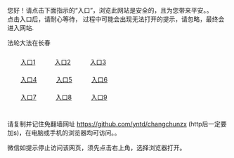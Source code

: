 您好！请点击下面指示的“入口”，浏览此网站是安全的，且为您带来平安。。 <br/>
点击入口后，请耐心等待， 过程中可能会出现无法打开的提示，请忽略，最终会进入网站. </br>

法轮大法在长春<br/>
<div style="padding:10px"><a style="margin:20px" target="_blank" href="https://d2kr06yeq9e30a.cloudfront.net/2Qpsp?onlzwhdx" id="ccLink1" rel="nofollow">入口1</a> <a target="_blank" style="margin:20px" href="https://dzcixcpd8nja9.cloudfront.net/2Qpsp?kbtsaebs" id="ccLink2" rel="nofollow">入口2</a> <a style="margin:20px" target="_blank" href="https://d7x7gli6ukv8n.cloudfront.net/2Qpsp?qhnjk" id="ccLink3" rel="nofollow">入口3</a></div>

<div style="padding:10px" ><a style="margin:20px" target="_blank" href="https://d2kr06yeq9e30a.cloudfront.net/2Qpsp?onlzwhdx" id="ccLink4" rel="nofollow">入口4</a> <a style="margin:20px" href="https://dzcixcpd8nja9.cloudfront.net/2Qpsp?kbtsaebs" target="_blank" id="ccLink5" rel="nofollow">入口5</a> <a style="margin:20px" href="https://d7x7gli6ukv8n.cloudfront.net/2Qpsp?qhnjk" target="_blank" id="ccLink6" rel="nofollow">入口6</a></div>

<div style="padding:10px"><a style="margin:20px" target="_blank" href="https://d2kr06yeq9e30a.cloudfront.net/2Qpsp?onlzwhdx" id="ccLink7" rel="nofollow">入口7</a> <a style="margin:20px" href="https://dzcixcpd8nja9.cloudfront.net/2Qpsp?kbtsaebs" target="_blank" id="ccLink8" rel="nofollow">入口8</a> <a style="margin:20px" target="_blank" href="https://d7x7gli6ukv8n.cloudfront.net/2Qpsp?qhnjk" id="ccLink9" rel="nofollow">入口9</a></div>

<br/>



请复制并记住免翻墙网址 https://github.com/yntd/changchunzx (http后一定要加s)，在电脑或手机的浏览器均可访问。。<br/>

微信如提示停止访问该网页，须先点击右上角，选择浏览器打开。
